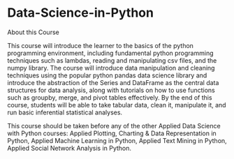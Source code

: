 # Data-Science-in-Python

About this Course

This course will introduce the learner to the basics of the python programming environment, 
including fundamental python programming techniques such as lambdas, reading and manipulating csv files, 
and the numpy library. The course will introduce data manipulation and cleaning techniques using 
the popular python pandas data science library and introduce the abstraction of the Series and 
DataFrame as the central data structures for data analysis, along with tutorials on how to use 
functions such as groupby, merge, and pivot tables effectively. By the end of this course, 
students will be able to take tabular data, clean it, manipulate it, and run basic inferential statistical analyses. 

This course should be taken before any of the other Applied Data Science with Python courses: 
Applied Plotting, Charting & Data Representation in Python, Applied Machine Learning in Python, 
Applied Text Mining in Python, Applied Social Network Analysis in Python.

